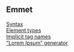 ## Emmet

[Syntax](./syntax.md)  
[Element types](./element-types.md)  
[Implicit tag names](./implicit-tag-names.md)  
[“Lorem Ipsum” generator](./lore-generator.md)